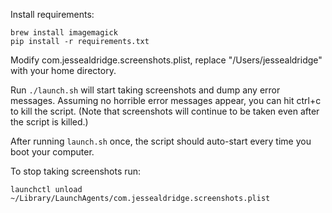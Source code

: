 
Install requirements:

```
brew install imagemagick
pip install -r requirements.txt
```

Modify com.jessealdridge.screenshots.plist, replace "/Users/jessealdridge" with your home directory.

Run `./launch.sh` will start taking screenshots and dump any error messages.
Assuming no horrible error messages appear, you can hit ctrl+c to kill the script.
(Note that screenshots will continue to be taken even after the script is killed.)

After running `launch.sh` once, the script should auto-start every time you boot your computer.

To stop taking screenshots run:

`launchctl unload ~/Library/LaunchAgents/com.jessealdridge.screenshots.plist`
